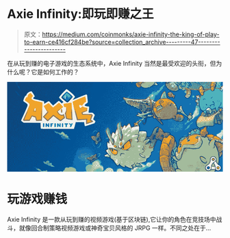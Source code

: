 # Axie Infinity:即玩即赚之王

> 原文：<https://medium.com/coinmonks/axie-infinity-the-king-of-play-to-earn-ce416cf284be?source=collection_archive---------47----------------------->

在从玩到赚的电子游戏的生态系统中，Axie Infinity 当然是最受欢迎的头衔，但为什么呢？它是如何工作的？

![](img/5866eb18b4e54a9815d3a9163e204a18.png)

# 玩游戏赚钱

Axie Infinity 是一款从玩到赚的视频游戏(基于区块链),它让你的角色在竞技场中战斗，就像回合制策略视频游戏或神奇宝贝风格的 JRPG 一样。不同之处在于…
